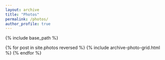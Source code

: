 ```yaml
---
layout: archive
title: "Photos"
permalink: /photos/
author_profile: true
---
```


{% include base_path %}

<div class="grid__wrapper">
  {% for post in site.photos reversed %}
    {% include archive-photo-grid.html %}
  {% endfor %}
</div>